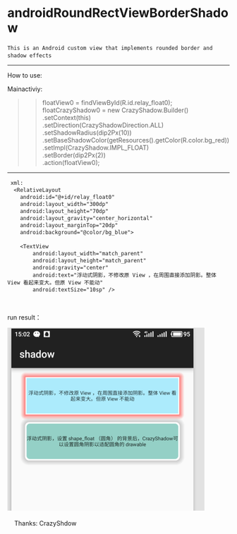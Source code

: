 # androidRoundRectViewBorderShadow
`This is an Android custom view that implements rounded border and shadow effects`
 ___ 
How to use:

  Mainactiviy:<br>
>>  floatView0 = findViewById(R.id.relay_float0);<br>
    floatCrazyShadow0 = new CrazyShadow.Builder()<br>
                .setContext(this)<br>
                .setDirection(CrazyShadowDirection.ALL)<br>
                .setShadowRadius(dip2Px(10))<br>
                .setBaseShadowColor(getResources().getColor(R.color.bg_red))<br>
                .setImpl(CrazyShadow.IMPL_FLOAT)<br>
                .setBorder(dip2Px(2))<br>
                .action(floatView0);<br>
                
  ___              
                
     xml:
      <RelativeLayout
        android:id="@+id/relay_float0"
        android:layout_width="300dp"
        android:layout_height="70dp"
        android:layout_gravity="center_horizontal"
        android:layout_marginTop="20dp"
        android:background="@color/bg_blue">

        <TextView
            android:layout_width="match_parent"
            android:layout_height="match_parent"
            android:gravity="center"
            android:text="浮动式阴影，不修改原 View ，在周围直接添加阴影。整体 View 看起来变大。但原 View 不能动"
            android:textSize="10sp" />

    </RelativeLayout>
    
    

run result：

   ![image](https://github.com/Fennudedaima/androidRoundRectViewBorderShadow/raw/master/img.png)<br>
 <br>    
Thanks:
         CrazyShdow
                
                
                
                
                
